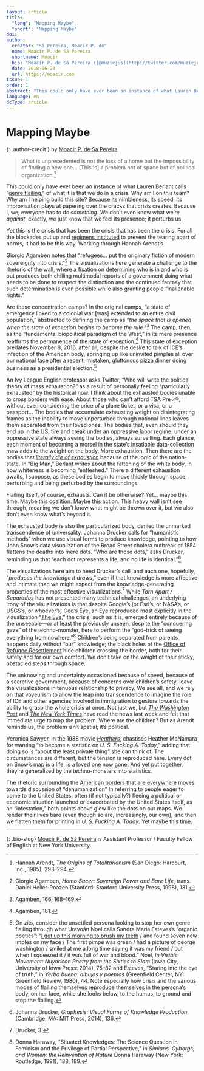```yaml
---
layout: article
title: 
  "long": "Mapping Maybe"
  "short": "Mapping Maybe"
doi:
author: 
  creator: "Sá Pereira, Moacir P. de"
  name: Moacir P. de Sá Pereira
  shortname: Moacir
  bio: "Moacir P. de Sá Pereira ([@muziejus](http://twitter.com/muziejus)) is Assistant Professor / Faculty Fellow of English at New York University."
  date: 2018-06-23
  url: https://moacir.com
issue: 1
order: 1
abstract: "This could only have ever been an instance of what Lauren Berlant calls “genre flailing,” of what it is that we do in a crisis. Why am I on this team? Why am I helping build this site? Because its nimbleness, its speed, its improvisation plays at papering over the cracks that crisis creates. Because I, we, everyone has to do *something*.  We don’t even know what we’re *against*, exactly, we just know that we feel its presence; it perturbs us."
language: en
dcType: article
---
```


# Mapping Maybe

{: .author-credit }
by [Moacir P. de Sá Pereira](http://moacir.com/)

> What is unprecedented is not the loss of a home but the impossibility of
finding a new one… [This is] a problem not of space but of political
organization.[^arendt]

This could only have ever been an instance of what Lauren Berlant calls
“[genre flailing](https://socialtextjournal.org/big-man/),” of what it is that
we do in a crisis. Why am I on this team? Why am I helping build this site?
Because its nimbleness, its speed, its improvisation plays at papering over
the cracks that crisis creates. Because I, we, everyone has to do *something*.
We don’t even know what we’re *against*, exactly, we just know that we feel
its presence; it perturbs us.

Yet this is the crisis that has been the crisis that has been the crisis. For
all the blockades put up and [regimens
instituted](http://www.nybooks.com/daily/2016/11/10/trump-election-autocracy-rules-for-survival/)
to prevent the tearing apart of norms, it had to be this way. Working through
Hannah Arendt’s 

Giorgio Agamben notes that “refugees… put the originary fiction of modern
sovereignty into crisis.”[^agamben1] The visualizations here generate a
challenge to the rhetoric of the wall, where a fixation on determining who is
in and who is out produces both chilling multimodal reports of a government
doing what needs to be done to respect the distinction and the continued
fantasy that such determination is even possible while also granting people
“inalienable rights.” 

Are these concentration camps? In the original camps, “a state of emergency
linked to a colonial war [was] extended to an entire civil population,”
abstracted to defining the camp as “*the space that is opened when the state
of exception begins to become the rule*.”[^agamben2] The camp, then, as the
“fundamental biopolitical paradigm of the West,” in its mere presence
reaffirms the permanence of the state of exception.[^agamben3] This state of
exception predates November 8, 2016, after all, despite the desire to talk
of ICE’s infection of the American body, springing up like uninvited pimples
all over our national face after a recent, mistaken, gluttonous pizza dinner
doing business as a presidential election.[^yerba-buena]

An Ivy League English professor asks Twitter, “Who will write the political
theory of mass exhaustion?” as a result of personally feeling “particularly
exhausted” by the historical now. I think about the exhausted bodies unable to
cross borders with ease. About those who can’t afford TSA Pre✓®, without even
considering the price of a plane ticket, or a visa, or a passport… The bodies
that accumulate exhausting weight on disintegrating frames as the inability to
move unperturbed through national lines leaves them separated from their loved
ones. The bodies that, even should they end up in the US, tire and creak under
an oppressive labor regime, under an oppressive state always seeing the
bodies, always surveilling. Each glance, each moment of becoming a morsel in
the state’s insatiable data-collection maw adds to the weight on the body.
More exhaustion. Then there are the bodies that [*literally die of
exhaustion*](https://www.theguardian.com/us-news/2016/dec/07/report-us-border-patrol-desert-weapon-immigrants-mexico)
because of the logic of the nation-state. In “Big Man,” Berlant writes about
the fattening of the white body, in how whiteness is becoming “enfleshed.”
There a different exhaustion awaits, I suppose, as these bodies begin to move
thickly through space, perturbing and being perturbed by the surroundings.

Flailing itself, of course, exhausts. Can it be otherwise? Yet… maybe this
time. Maybe this coalition. Maybe this action. This heavy wall isn’t see
through, meaning we don’t know what might be thrown over it, but we also don’t
even know what’s beyond it.

The exhausted body is also the particularized body, denied the unmarked
transcendence of universality. Johanna Drucker calls for “humanistic methods”
when we use visual forms to produce knowledge, pointing to how John Snow’s
data visualization of the Broad Street cholera outbreak of 1854 flattens the
deaths into mere dots. “Who are those dots,” asks Drucker, reminding us that
“each dot represents a life, and no life is identical.”[^drucker1]

The visualizations here aim to heed Drucker’s call, and each one, hopefully,
“*produces the knowledge it draws*,” even if that knowledge is more affective
and intimate than we might expect from the knowledge-generating properties of
the most effective visualizations.[^drucker2] While _Torn Apart / Separados_
has not presented many technical challenges, an underlying irony of the
visualizations is that despite Google’s (or Esri’s, or NASA’s, or USGS’s, or
whoever’s) God’s Eye, an Eye reproduced most explicitly in the visualization
“[The Eye](/torn-apart/visualizations.html#the-eye),” the crisis, such as it
is, emerged entirely because of the unseeable—or at least the previously
unseen, despite the “conquering gaze” of the techno-monster, here to perform
the “god-trick of seeing everything from nowhere.”[^haraway] Children’s being
separated from parents happens daily without “our” knowledge; the black holes
of the [Office of Refugee Resettlement](https://www.acf.hhs.gov/orr) hide
children crossing the border, both for their safety and for our own comfort.
We don’t take on the weight of their sticky, obstacled steps through space.

The unknowing and uncertainty occasioned because of speed, because of a
secretive government, because of concerns over children’s safety, leave the
visualizations in tenuous relationship to privacy. We see all, and we rely on
that voyeurism to allow the leap into transcendence to imagine the role of ICE
and other agencies involved in immigration to gesture towards the ability to
grasp the whole crisis at once. Not just we, but [_The Washington
Post_](https://www.washingtonpost.com/graphics/2018/national/migrant-child-shelters/)
and [_The New York
Times_](https://www.nytimes.com/interactive/2018/06/21/us/where-are-the-border-children.html)
have read the news last week and felt that immediate urge to map the problem.
Where are the children? But as Arendt reminds us, the problem isn’t spatial;
it’s political.

Veronica Sawyer, in the 1988 movie
[_Heathers_](https://en.wikipedia.org/wiki/Heathers), chastises Heather McNamara for
wanting “to become a statistic on _U. S. Fucking A. Today_,” adding that doing
so is “about the least private thing” she can think of. The circumstances are
different, but the tension is reproduced here. Every dot on Snow’s map is a
life, is a loved one now gone. And yet put together, they’re generalized by the
techno-monsters into statistics.

The rhetoric surrounding the [American borders that are
everywhere](https://www.vox.com/2015/2/7/7993273/border-port-map) moves
towards discussion of “dehumanization” In referring to people eager to come
to the United States, often (if not typically?) fleeing a political or
economic situation launched or exacerbated by the United States itself, as an
“infestation,” both points above glow like the dots on our maps. We render
their lives bare (even though so are, increasingly, our own), and then we
flatten them for printing in _U. S. Fucking A. Today_. Yet maybe this time.

[^agamben1]: Giorgio Agamben, _Homo Sacer: Sovereign Power and Bare Life_, trans. Daniel Heller-Roazen (Stanford: Stanford University Press, 1998), 131.

[^agamben2]: Agamben, 166, 168–169.

[^agamben3]: Agamben, 181.

[^yerba-buena]: On zits, consider the unsettled persona looking to stop her own genre flailing through what Urayoán Noel calls Sandra Maria Esteves’s “organic poetics”: “[I got up this morning to brush my teeth](http://www.sandraesteves.com/images/480_Yerba_Buena_p31.jpg) / and found seven new imples on my face / The first pimpe was green / had a picture of george washington / smiled at me a long time saying it was my friend / but when I squeezed it / it was full of war and blood.” Noel, _In Visible Movement: Nuyorican Poetry from the Sixties to Slam_ (Iowa City, University of Iowa Press: 2014), 75–82 and Esteves, “Staring into the eye of truth,” in _Yerba buena: dibujos y poemas_ (Greenfield Center, NY: Greenfield Review, 1980), 44.  Note especially how crisis and the various modes of flailing themselves reproduce themselves in the persona’s body, on her face, while she looks below, to the humus, to ground and stop the flailing.

[^drucker1]: Johanna Drucker, _Graphesis: Visual Forms of Knowledge Production_ (Cambridge, MA: MIT Press, 2014), 136.

[^drucker2]: Drucker, 3.

[^arendt]: Hannah Arendt, _The Origins of Totalitarianism_ (San Diego: Harcourt, Inc., 1985), 293–294.

[^haraway]: Donna Haraway, “Situated Knowledges: The Science Question in Feminism and the Privilege of Partial Perspective,” in _Simians, Cyborgs, and Women: the Reinvention of Nature_ Donna Haraway (New York: Routledge, 1991), 188, 189.

---

{: .bio-slug}
[Moacir P. de Sá Pereira]([@muziejus](http://twitter.com/muziejus)) is Assistant Professor / Faculty Fellow of English at New York University.

